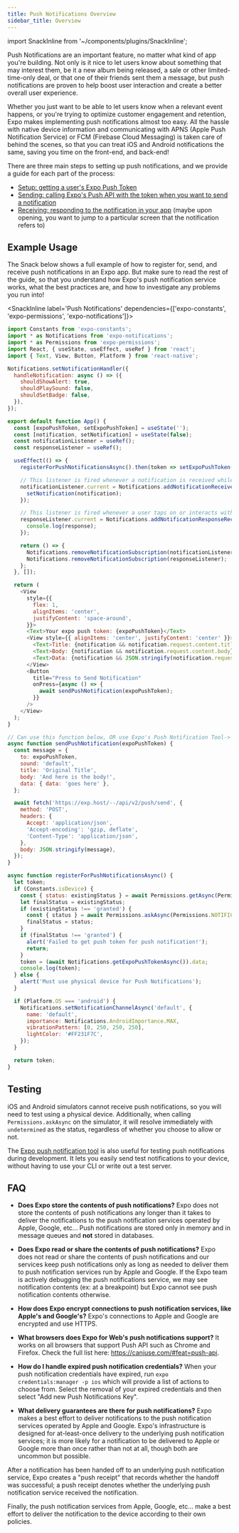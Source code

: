 ```yaml
---
title: Push Notifications Overview
sidebar_title: Overview
---
```


import SnackInline from '~/components/plugins/SnackInline';

Push Notifications are an important feature, no matter what kind of app you're building. Not only is it nice to let users know about something that may interest them, be it a new album being released, a sale or other limited-time-only deal, or that one of their friends sent them a message, but push notifications are proven to help boost user interaction and create a better overall user experience.

Whether you just want to be able to let users know when a relevant event happens, or you're trying to optimize customer engagement and retention, Expo makes implementing push notifications almost too easy. All the hassle with native device information and communicating with APNS (Apple Push Notification Service) or FCM (Firebase Cloud Messaging) is taken care of behind the scenes, so that you can treat iOS and Android notifications the same, saving you time on the front-end, and back-end!

There are three main steps to setting up push notifications, and we provide a guide for each part of the process:

- [Setup: getting a user's Expo Push Token](../push-notifications-setup/)
- [Sending: calling Expo's Push API with the token when you want to send a notification](../sending-notifications/)
- [Receiving: responding to the notification in your app](../receiving-notifications/) (maybe upon opening, you want to jump to a particular screen that the notification refers to)

## Example Usage

The Snack below shows a full example of how to register for, send, and receive push notifications in an Expo app. But make sure to read the rest of the guide, so that you understand how Expo's push notification service works, what the best practices are, and how to investigate any problems you run into!

<SnackInline label='Push Notifications' dependencies={['expo-constants', 'expo-permissions', 'expo-notifications']}>

```js
import Constants from 'expo-constants';
import * as Notifications from 'expo-notifications';
import * as Permissions from 'expo-permissions';
import React, { useState, useEffect, useRef } from 'react';
import { Text, View, Button, Platform } from 'react-native';

Notifications.setNotificationHandler({
  handleNotification: async () => ({
    shouldShowAlert: true,
    shouldPlaySound: false,
    shouldSetBadge: false,
  }),
});

export default function App() {
  const [expoPushToken, setExpoPushToken] = useState('');
  const [notification, setNotification] = useState(false);
  const notificationListener = useRef();
  const responseListener = useRef();

  useEffect(() => {
    registerForPushNotificationsAsync().then(token => setExpoPushToken(token));

    // This listener is fired whenever a notification is received while the app is foregrounded
    notificationListener.current = Notifications.addNotificationReceivedListener(notification => {
      setNotification(notification);
    });

    // This listener is fired whenever a user taps on or interacts with a notification (works when app is foregrounded, backgrounded, or killed)
    responseListener.current = Notifications.addNotificationResponseReceivedListener(response => {
      console.log(response);
    });

    return () => {
      Notifications.removeNotificationSubscription(notificationListener);
      Notifications.removeNotificationSubscription(responseListener);
    };
  }, []);

  return (
    <View
      style={{
        flex: 1,
        alignItems: 'center',
        justifyContent: 'space-around',
      }}>
      <Text>Your expo push token: {expoPushToken}</Text>
      <View style={{ alignItems: 'center', justifyContent: 'center' }}>
        <Text>Title: {notification && notification.request.content.title} </Text>
        <Text>Body: {notification && notification.request.content.body}</Text>
        <Text>Data: {notification && JSON.stringify(notification.request.content.data)}</Text>
      </View>
      <Button
        title="Press to Send Notification"
        onPress={async () => {
          await sendPushNotification(expoPushToken);
        }}
      />
    </View>
  );
}

// Can use this function below, OR use Expo's Push Notification Tool-> https://expo.io/dashboard/notifications
async function sendPushNotification(expoPushToken) {
  const message = {
    to: expoPushToken,
    sound: 'default',
    title: 'Original Title',
    body: 'And here is the body!',
    data: { data: 'goes here' },
  };

  await fetch('https://exp.host/--/api/v2/push/send', {
    method: 'POST',
    headers: {
      Accept: 'application/json',
      'Accept-encoding': 'gzip, deflate',
      'Content-Type': 'application/json',
    },
    body: JSON.stringify(message),
  });
}

async function registerForPushNotificationsAsync() {
  let token;
  if (Constants.isDevice) {
    const { status: existingStatus } = await Permissions.getAsync(Permissions.NOTIFICATIONS);
    let finalStatus = existingStatus;
    if (existingStatus !== 'granted') {
      const { status } = await Permissions.askAsync(Permissions.NOTIFICATIONS);
      finalStatus = status;
    }
    if (finalStatus !== 'granted') {
      alert('Failed to get push token for push notification!');
      return;
    }
    token = (await Notifications.getExpoPushTokenAsync()).data;
    console.log(token);
  } else {
    alert('Must use physical device for Push Notifications');
  }

  if (Platform.OS === 'android') {
    Notifications.setNotificationChannelAsync('default', {
      name: 'default',
      importance: Notifications.AndroidImportance.MAX,
      vibrationPattern: [0, 250, 250, 250],
      lightColor: '#FF231F7C',
    });
  }

  return token;
}
```

</SnackInline>

## Testing

iOS and Android simulators cannot receive push notifications, so you will need to test using a physical device. Additionally, when calling `Permissions.askAsync` on the simulator, it will resolve immediately with `undetermined` as the status, regardless of whether you choose to allow or not.

The [Expo push notification tool](https://expo.io/notifications) is also useful for testing push notifications during development. It lets you easily send test notifications to your device, without having to use your CLI or write out a test server.

## FAQ

- **Does Expo store the contents of push notifications?** Expo does not store the contents of push notifications any longer than it takes to deliver the notifications to the push notification services operated by Apple, Google, etc... Push notifications are stored only in memory and in message queues and **not** stored in databases.

- **Does Expo read or share the contents of push notifications?** Expo does not read or share the contents of push notifications and our services keep push notifications only as long as needed to deliver them to push notification services run by Apple and Google. If the Expo team is actively debugging the push notifications service, we may see notification contents (ex: at a breakpoint) but Expo cannot see push notification contents otherwise.

- **How does Expo encrypt connections to push notification services, like Apple's and Google's?** Expo's connections to Apple and Google are encrypted and use HTTPS.

- **What browsers does Expo for Web's push notifications support?** It works on all browsers that support Push API such as Chrome and Firefox. Check the full list here: https://caniuse.com/#feat=push-api.

- **How do I handle expired push notification credentials?** When your push notification credentials have expired, run `expo credentials:manager -p ios` which will provide a list of actions to choose from. Select the removal of your expired credentials and then select "Add new Push Notifications Key".

- **What delivery guarantees are there for push notifications?** Expo makes a best effort to deliver notifications to the push notification services operated by Apple and Google. Expo's infrastructure is designed for at-least-once delivery to the underlying push notification services; it is more likely for a notification to be delivered to Apple or Google more than once rather than not at all, though both are uncommon but possible.

After a notification has been handed off to an underlying push notification service, Expo creates a "push receipt" that records whether the handoff was successful; a push receipt denotes whether the underlying push notification service received the notification.

Finally, the push notification services from Apple, Google, etc... make a best effort to deliver the notification to the device according to their own policies.
